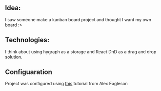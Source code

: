 ## Idea:

I saw someone make a kanban board project and thought I want my own board :>

## Technologies:

I think about using hygraph as a storage and React DnD as a drag and drop solution.

## Configuaration

Project was configured using [this](https://dev.to/alexeagleson/how-to-build-scalable-architecture-for-your-nextjs-project-2pb7#project-setup) tutorial from Alex Eagleson
